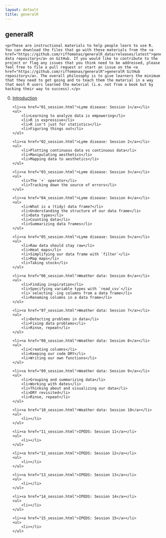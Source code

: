 ```yaml
---
layout: default
title: generalR
---
```


<div class="index">
	<h2>generalR</h2>

	<p>These are instructional materials to help people learn to use R. You can download the files that go with these materials from the <a href="https://github.com/riffomonas/generalR_data/releases/latest">generalR data repository</a> on GitHub. If you would like to contribute to the project or flag any issues that you think need to be addressed, please feel free to file a pull request or start an issue on the <a href="https://github.com/riffomonas/generalR">generalR GitHub repository</a>. The overall philosophy is to give learners the minimum that they need to get going and to teach them the material in a way that most R users learned the material (i.e. not from a book but by hacking their way to success).</p>

<ol start="0">
	<li><a href="00_session.html">Introduction</a></li>
	<ul>
	</ul>

	<li><a href="01_session.html">Lyme disease: Session 1</a></li>
	<ul>
		<li>Learning to analyze data is empowering</li>
		<li>R is expressive</li>
		<li>R isn't just for statistics</li>
		<li>Figuring things out</li>
	</ul>

	<li><a href="02_session.html">Lyme disease: Session 2</a></li>
	<ul>
		<li>Plotting continuous data vs continuous data</li>
		<li>Manipulating aesthetics</li>
		<li>Mapping data to aesthetics</li>
	</ul>

	<li><a href="03_session.html">Lyme disease: Session 3</a></li>
	<ul>
		<li>The `+` operator</li>
		<li>Tracking down the source of errors</li>
	</ul>

	<li><a href="04_session.html">Lyme disease: Session 4</a></li>
	<ul>
		<li>What is a (tidy) data frame?</li>
		<li>Understanding the structure of our data frame</li>
		<li>Data types</li>
		<li>Counting data</li>
		<li>Summarizing data frames</li>
	</ul>

	<li><a href="05_session.html">Lyme disease: Session 5</a></li>
	<ul>
		<li>Raw data should stay raw</li>
		<li>Heat maps</li>
		<li>Simplifying our data frame with `filter`</li>
		<li>Map maps</li>
		<li>Taking stock</li>
	</ul>

	<li><a href="06_session.html">Weather data: Session 6</a></li>
	<ul>
		<li>Finding inspiration</li>
		<li>Specifying variable types with `read_csv`</li>
		<li>`selecting`-ing columns from a data frame</li>
		<li>Renaming columns in a data frame</li>
	</ul>

	<li><a href="07_session.html">Weather data: Session 7</a></li>
	<ul>
		<li>Detecting problems in data</li>
		<li>Fixing data problems</li>
		<li>Rinse, repeat</li>
	</ul>

	<li><a href="08_session.html">Weather data: Session 8</a></li>
	<ul>
		<li>Creating columns</li>
		<li>Keeping our code DRY</li>
		<li>Writing our own functions</li>
	</ul>

	<li><a href="09_session.html">Weather data: Session 9</a></li>
	<ul>
		<li>Grouping and summarizing data</li>
		<li>Working with dates</li>
		<li>Thinking about and visualizing our data</li>
		<li>DRY revisited</li>
		<li>Rinse, repeat</li>
	</ul>

	<li><a href="10_session.html">Weather data: Session 10</a></li>
	<ul>
		<li></li>
	</ul>

	<li><a href="11_session.html">IPEDS: Session 11</a></li>
	<ul>
		<li></li>
	</ul>

	<li><a href="12_session.html">IPEDS: Session 12</a></li>
	<ul>
		<li></li>
	</ul>

	<li><a href="13_session.html">IPEDS: Session 13</a></li>
	<ul>
		<li></li>
	</ul>

	<li><a href="14_session.html">IPEDS: Session 14</a></li>
	<ul>
		<li></li>
	</ul>

	<li><a href="15_session.html">IPEDS: Session 15</a></li>
	<ul>
		<li></li>
	</ul>


</ol>

</div>
